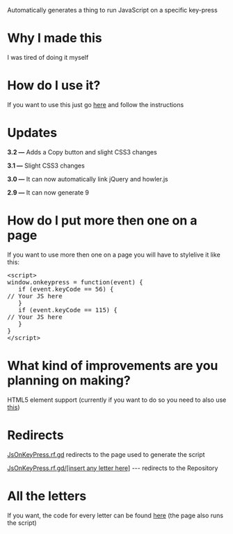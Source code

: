 <link rel="shortcut icon" type="image/png" href="/RunJavaScriptOnKeyPress/one-keyboard-js.png">
<link rel="stylesheet" href="/RunJavaScriptOnKeyPress/assets/css/style.css?v=45e0bbafbd04e5eb3875e817bff9edf41552c081">
<link rel="stylecheet" href="https://soaringgecko.github.io/RunJavaScriptOnKeyPress/highlight.css">
<meta name="viewport" content="width=device-width, initial-scale=1.0">
<link href="/RunJavaScriptOnKeyPress/highlight.css" rel="stylesheet" type="text/css" />
<p>Automatically generates a thing to run JavaScript on a specific key-press</p>

# Why I made this
<p>I was tired of doing it myself</p>

# How do I use it?
<p>If you want to use this just go <a href="https://soaringgecko.github.io/RunJavaScriptOnKeyPress/Pages/">here</a> and follow the instructions</p>

# Updates
<p><b>3.2 —</b> Adds a Copy button and slight CSS3 changes</p>
<p><b>3.1 —</b> Slight CSS3 changes</p>
<p><b>3.0 —</b> It can now automatically link jQuery and howler.js</p>
<p><b>2.9 —</b> It can now  generate 9</p>

# How do I put more then one on a page
<p>If you want to use more then one on a page you will have to stylelive it like this: <pre>&lt;script&gt;
window.onkeypress = function(event) {
   if (event.keyCode == 56) {
// Your JS here
   }
   if (event.keyCode == 115) {
// Your JS here
   }
}
&lt;/script&gt;</pre></p>

# What kind of improvements are you planning on making?
<p>HTML5 element support (currently if you want to do so you need to also use <a href="https://www.web2generators.com/html-based-tools/online-html-entities-encoder-and-decoder">this</a>)</p>

# Redirects
<p><a href="http://jsonkeypress.rf.gd/">JsOnKeyPress.rf.gd</a> redirects to the page used to generate the script</p>
<p><a href="http://jsonkeypress.rf.gd/a">JsOnKeyPress.rf.gd/[insert any letter here]</a> --- redirects to the Repository</p>

# All the letters
If you want, the code for every letter can be found <a href="https://soaringgecko.github.io/RunJavaScriptOnKeyPress/all-the-letters.html">here</a> (the page also runs the script)

